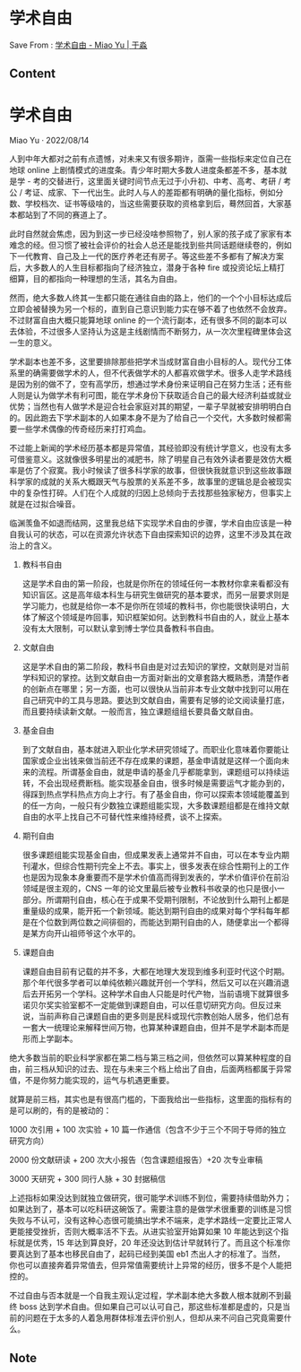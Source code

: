 # 学术自由
Save From : [学术自由 - Miao Yu | 于淼](https://yufree.cn/cn/2022/08/14/academia-freedom/) 

## Content
学术自由
====

Miao Yu · 2022/08/14

人到中年大都对之前有点遗憾，对未来又有很多期许，亟需一些指标来定位自己在地球 online 上剧情模式的进度条。青少年时期大多数人进度条都差不多，基本就是学 - 考的交替进行，这里面关键时间节点无过于小升初、中考、高考、考研 / 考公 / 考证、成家、下一代出生。此时人与人的差距都有明确的量化指标，例如分数、学校档次、证书等级啥的，当这些需要获取的资格拿到后，蓦然回首，大家基本都站到了不同的赛道上了。

此时自然就会焦虑，因为到这一步已经没啥参照物了，别人家的孩子成了家家有本难念的经。但习惯了被社会评价的社会人总还是能找到些共同话题继续卷的，例如下一代教育、自己及上一代的医疗养老还有房子。等这些差不多都有了解决方案后，大多数人的人生目标都指向了经济独立，潜身于各种 fire 或投资论坛上精打细算，目的都指向一种理想的生活，其名为自由。

然而，绝大多数人终其一生都只能在通往自由的路上，他们的一个个小目标达成后立即会被替换为另一个标的，直到自己意识到能力实在够不着了也依然不会放弃。不过财富自由大概只能算地球 online 的一个流行副本，还有很多不同的副本可以去体验，不过很多人坚持认为这是主线剧情而不断努力，从一次次里程碑里体会这一生的意义。

学术副本也差不多，这里要排除那些把学术当成财富自由小目标的人。现代分工体系里的确需要做学术的人，但不代表做学术的人都喜欢做学术。很多人走学术路线是因为别的做不了，空有高学历，想通过学术身份来证明自己在努力生活；还有些人则是认为做学术有利可图，能在学术身份下获取适合自己的最大经济利益或就业优势；当然也有人做学术是迎合社会家庭对其的期望，一辈子早就被安排明明白白的。因此跑去下学术副本的人如果本身不是为了给自己一个交代，大多数时候都需要一些学术偶像的传奇经历来打打鸡血。

不过能上新闻的学术经历基本都是异常值，其经验即没有统计学意义，也没有太多可借鉴意义。这就像很多明星出的减肥书，除了明星自己有效外读者要是效仿大概率是仿了个寂寞。我小时候读了很多科学家的故事，但很快我就意识到这些故事跟科学家的成就的关系大概跟天气与股票的关系差不多，故事里的逻辑总是会被现实中的复杂性打碎。人们在个人成就的归因上总倾向于去找那些独家秘方，但事实上就是在过拟合噪音。

临渊羡鱼不如退而结网，这里我总结下实现学术自由的步骤，学术自由应该是一种自我认可的状态，可以在资源允许状态下自由探索知识的边界，这里不涉及其在政治上的含义。

1.  教科书自由
    
    这是学术自由的第一阶段，也就是你所在的领域任何一本教材你拿来看都没有知识盲区。这是高年级本科生与研究生做研究的基本要求，而另一层要求则是学习能力，也就是给你一本不是你所在领域的教科书，你也能很快读明白，大体了解这个领域是咋回事，知识框架如何。达到教科书自由的人，就业上基本没有太大限制，可以默认拿到博士学位具备教科书自由。
    
2.  文献自由
    
    这是学术自由的第二阶段，教科书自由是对过去知识的掌控，文献则是对当前学科知识的掌控。达到文献自由一方面对新出的文章套路大概熟悉，清楚作者的创新点在哪里；另一方面，也可以很快从当前非本专业文献中找到可以用在自己研究中的工具与思路。要达到文献自由，需要有足够的论文阅读量打底，而且要持续读新文献。一般而言，独立课题组组长要具备文献自由。
    
3.  基金自由
    
    到了文献自由，基本就进入职业化学术研究领域了。而职业化意味着你要能让国家或企业出钱来做当前还不存在成果的课题，基金申请就是这样一个面向未来的流程。所谓基金自由，就是申请的基金几乎都能拿到，课题组可以持续运转，不会出现经费断档。能实现基金自由，很多时候是需要运气才能办到的，得踩到热点学科热点方向上才行。有了基金自由，你可以探索本领域能覆盖到的任一方向，一般只有少数独立课题组能实现，大多数课题组都是在维持文献自由的水平上找自己不可替代性来维持经费，谈不上探索。
    
4.  期刊自由
    
    很多课题组能实现基金自由，但成果发表上通常并不自由，可以在本专业内期刊灌水，但综合性期刊完全上不去。事实上，很多发表在综合性期刊上的工作也是因为现象本身重要而不是学术价值高而得到发表的，学术价值评价在前沿领域是很主观的，CNS 一年的论文里最后被专业教科书收录的也只是很小一部分。所谓期刊自由，核心在于成果不受期刊限制，不论放到什么期刊上都是重量级的成果，能开拓一个新领域。能达到期刊自由的成果对每个学科每年都是在个位数到两位数之间徘徊的，而能达到期刊自由的人，随便拿出一个都得是某方向开山祖师爷这个水平的。
    
5.  课题自由
    
    课题自由目前有记载的并不多，大都在地理大发现到维多利亚时代这个时期。那个年代很多学者可以单纯依赖兴趣就开创一个学科，然后又可以在兴趣消退后去开拓另一个学科。这种学术自由人只能是时代产物，当前语境下就算很多诺贝尔奖实验室都不一定能做到课题自由，可以任意切研究方向。但反过来说，当前声称自己课题自由的更多则是民科或现代宗教创始人居多，他们总有一套大一统理论来解释世间万物，也算某种课题自由，但并不是学术副本而是形而上学副本。
    

绝大多数当前的职业科学家都在第二档与第三档之间，但依然可以算某种程度的自由，前三档从知识的过去、现在与未来三个档上给出了自由，后面两档都属于异常值，不是你努力能实现的，运气与机遇更重要。

就算是前三档，其实也是有很高门槛的，下面我给出一些指标，这里面的指标有的是可以刷的，有的是被动的：

1000 次引用 + 100 次实验 + 10 篇一作通信（包含不少于三个不同于导师的独立研究方向）

2000 份文献研读 + 200 次大小报告（包含课题组报告）+20 次专业审稿

3000 天研究 + 300 同行人脉 + 30 封据稿信

上述指标如果没达到就独立做研究，很可能学术训练不到位，需要持续借助外力；如果达到了，基本可以吃科研这碗饭了。需要注意的是做学术很重要的训练是习惯失败与不认可，没有这种心态很可能搞出学术不端来，走学术路线一定要比正常人更能接受挫折，否则大概率活不下去。从进实验室开始算如果 10 年能达到这个指标就是优秀，15 年达到算良好，20 年还没达到估计早就转行了。而且这个标准你要真达到了基本也移民自由了，起码已经到美国 eb1 杰出人才的标准了。当然，你也可以直接奔着异常值去，但异常值需要统计上异常的经历，很多不是个人能把控的。

不过自由与否本就是一个自我主观认定过程，学术副本绝大多数人根本就刷不到最终 boss 达到学术自由。但如果自己可以认可自己，那这些标准都是虚的，只是当前的问题在于太多的人着急用群体标准去评价别人，但却从来不问自己究竟需要什么。
## Note
